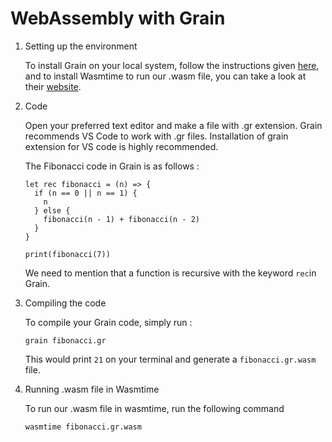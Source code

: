 # WebAssembly with Grain

1. Setting up the environment
    
    To install Grain on your local system, follow the instructions given [here](https://grain-lang.org/docs/getting_grain), and to install Wasmtime to run our .wasm file, you can take a look at their [website](https://wasmtime.dev/).
    
2. Code
    
    Open your preferred text editor and make a file with .gr extension. Grain recommends VS Code to work with .gr files. Installation of grain extension for VS code is highly recommended.
    
    The Fibonacci code in Grain is as follows :
    
    
    ```
    let rec fibonacci = (n) => {
      if (n == 0 || n == 1) {
        n
      } else {
        fibonacci(n - 1) + fibonacci(n - 2)
      }
    }
    
    print(fibonacci(7))
    ```
    
    We need to mention that a function is recursive with the keyword `rec`in Grain.
    
3. Compiling the code
    
    To compile your Grain code, simply run :
    
    ```
    grain fibonacci.gr
    ```
    
    This would print `21` on your terminal and generate a `fibonacci.gr.wasm` file.
    

4. Running .wasm file in Wasmtime
    
    To run our .wasm file in wasmtime, run the following command
    
    ```
    wasmtime fibonacci.gr.wasm
    ```